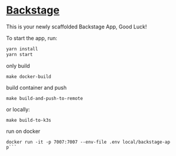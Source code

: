# [Backstage](https://backstage.io)

This is your newly scaffolded Backstage App, Good Luck!

To start the app, run:

```sh
yarn install
yarn start
```
only build
```
make docker-build
```

build container and push
```
make build-and-push-to-remote
```
or locally:
```
make build-to-k3s
```
run on docker
```
docker run -it -p 7007:7007 --env-file .env local/backstage-ap
p```
